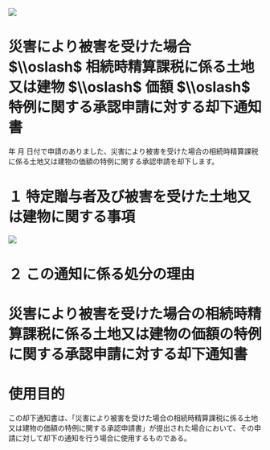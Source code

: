 ![](https://www.nta.go.jp/tmp/b151091d-4f04-44dd-9bd2-aae72c762e3f/images/914da36c84ca9240472b6fd022cca5ad25e992ee3c2115423616bc9daecf662c.jpg)

# 災害により被害を受けた場合 $\\oslash$ 相続時精算課税に係る土地又は建物 $\\oslash$ 価額 $\\oslash$ 特例に関する承認申請に対する却下通知書

年 月 日付で申請のありました、災害により被害を受けた場合の相続時精算課税に係る土地又は建物の価額の特例に関する承認申請を却下します。

# １ 特定贈与者及び被害を受けた土地又は建物に関する事項

![](https://www.nta.go.jp/tmp/b151091d-4f04-44dd-9bd2-aae72c762e3f/images/1368938913bbd6649a1a388304923e7ea70e0f5845b2d668dbd27ea95c4d6bb3.jpg)

# ２ この通知に係る処分の理由

# 災害により被害を受けた場合の相続時精算課税に係る土地又は建物の価額の特例に関する承認申請に対する却下通知書

# 使用目的

この却下通知書は、「災害により被害を受けた場合の相続時精算課税に係る土地又は建物の価額の特例に関する承認申請書」が提出された場合において、その申請に対して却下の通知を行う場合に使用するものである。